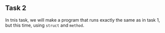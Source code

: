 ## Task 2

In tnis task, we will make a program that runs exactly the same as in task 1, but this time, using `struct` and `method`. 
